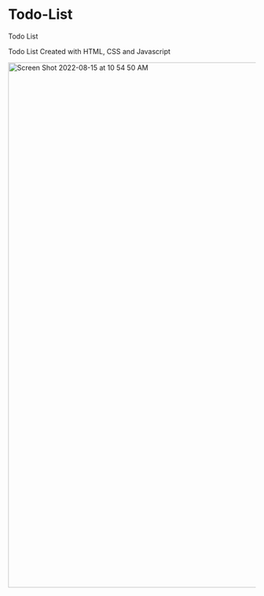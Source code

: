 # Todo-List
Todo List

Todo List Created with HTML, CSS and Javascript

<img width="1070" alt="Screen Shot 2022-08-15 at 10 54 50 AM" src="https://user-images.githubusercontent.com/101158128/184659490-f7429063-53f8-4870-953c-2b8dd11483f4.png">
